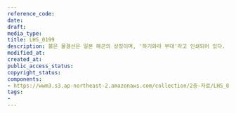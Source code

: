 ```yaml
---
reference_code: 
date: 
draft: 
media_type: 
title: LHS_0199
description: 붉은 물결선은 일본 해군의 상징이며, '하기와라 부대'라고 인쇄되어 있다. 붉은 물결선은 일본 해군의 상징이며, '하기와라 부대'라고 인쇄되어 있다.
modified_at: 
created_at: 
public_access_status: 
copyright_status: 
components:
- https://wwm3.s3.ap-northeast-2.amazonaws.com/collection/2층-자료/LHS_0199.jpg
tags:
- 
---
```

